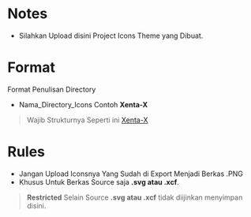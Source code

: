 # Notes
 * Silahkan Upload disini Project Icons Theme yang Dibuat.
 
 # Format
 Format Penulisan Directory
  * Nama_Directory_Icons Contoh **Xenta-X**
 
 > Wajib Strukturnya Seperti ini [Xenta-X](Xenta-X)

# Rules
 * Jangan Upload Iconsnya Yang Sudah di Export Menjadi Berkas .PNG
 * Khusus Untuk Berkas Source saja **.svg atau .xcf**.
> **Restricted** Selain Source  **.svg atau .xcf** tidak diijinkan menyimpan disini.
